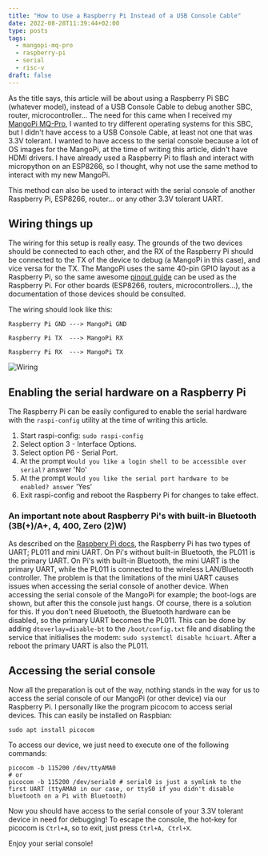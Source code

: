 ```yaml
---
title: "How to Use a Raspberry Pi Instead of a USB Console Cable"
date: 2022-08-28T11:39:44+02:00
type: posts
tags:
  - mangopi-mq-pro
  - raspberry-pi
  - serial
  - risc-v
draft: false
---
```

As the title says, this article will be about using a Raspberry Pi SBC (whatever model), instead of a USB Console Cable to debug another SBC, router, microcontroller... The need for this came when I received my [MangoPi MQ-Pro][1], I wanted to try different operating systems for this SBC, but I didn't have access to a USB Console Cable, at least not one that was 3.3V tolerant. I wanted to have access to the serial console because a lot of OS images for the MangoPi, at the time of writing this article, didn't have HDMI drivers. I have already used a Raspberry Pi to flash and interact with micropython on an ESP8266, so I thought, why not use the same method to interact with my new MangoPi.

This method can also be used to interact with the serial console of another Raspberry Pi, ESP8266, router... or any other 3.3V tolerant UART. 

## Wiring things up

The wiring for this setup is really easy. The grounds of the two devices should be connected to each other, and the RX of the Raspberry Pi should be connected to the TX of the device to debug (a MangoPi in this case), and vice versa for the TX. The MangoPi uses the same 40-pin GPIO layout as a Raspberry Pi, so the same awesome [pinout guide][2] can be used as the Raspberry Pi. For other boards (ESP8266, routers, microcontrollers...), the documentation of those devices should be consulted.

The wiring should look like this:
```
Raspberry Pi GND ---> MangoPi GND

Raspberry Pi TX  ---> MangoPi RX

Raspberry Pi RX  ---> MangoPi TX
```
![Wiring](/posts/how-to-use-a-pi-instead-of-a-usb-console-cable/images/wiring.jpg)

## Enabling the serial hardware on a Raspberry Pi

The Raspberry Pi can be easily configured to enable the serial hardware with the `raspi-config` utility at the time of writing this article.

1. Start raspi-config: `sudo raspi-config`
2. Select option 3 - Interface Options.
3. Select option P6 - Serial Port.
4. At the prompt `Would you like a login shell to be accessible over serial?` answer 'No'
5. At the prompt `Would you like the serial port hardware to be enabled? answer` 'Yes'
6. Exit raspi-config and reboot the Raspberry Pi for changes to take effect.

### An important note about Raspberry Pi's with built-in Bluetooth (3B(+)/A+, 4, 400, Zero (2)W)

As described on the [Raspbery Pi docs][3], the Raspberry Pi has two types of UART; PL011 and mini UART. On Pi's without built-in Bluetooth, the PL011 is the primary UART. On Pi's with built-in Bluetooth, the mini UART is the primary UART, while the PL011 is connected to the wireless LAN/Bluetooth controller. The problem is that the limitations of the mini UART causes issues when accessing the serial console of another device. When accessing the serial console of the MangoPi for example; the boot-logs are shown, but after this the console just hangs. Of course, there is a solution for this. If you don't need Bluetooth, the Bluetooth hardware can be disabled, so the primary UART becomes the PL011. This can be done by adding `dtoverlay=disable-bt` to the `/boot/config.txt` file and disabling the service that initialises the modem: `sudo systemctl disable hciuart`. After a reboot the primary UART is also the PL011.

## Accessing the serial console

Now all the preparation is out of the way, nothing stands in the way for us to access the serial console of our MangoPi (or other device) via our Raspberry Pi. I personally like the program picocom to access serial devices. This can easily be installed on Raspbian:
```
sudo apt install picocom
```

To access our device, we just need to execute one of the following commands:
```
picocom -b 115200 /dev/ttyAMA0
# or
picocom -b 115200 /dev/serial0 # serial0 is just a symlink to the first UART (ttyAMA0 in our case, or ttyS0 if you didn't disable bluetooth on a Pi with Bluetooth)
```

Now you should have access to the serial console of your 3.3V tolerant device in need for debugging! To escape the console, the hot-key for picocom is `Ctrl+A`, so to exit, just press `Ctrl+A, Ctrl+X`.

Enjoy your serial console!

[1]: https://mangopi.cc/mangopi_mqpro
[2]: https://pinout.xyz/#
[3]: https://www.raspberrypi.com/documentation/computers/configuration.html#configuring-uarts
